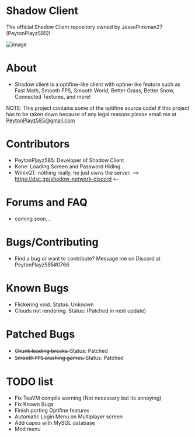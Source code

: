 # Shadow Client

The official Shadow Client repository owned by JessePinkman27 (PeytonPlayz585)!

![image](https://user-images.githubusercontent.com/114885346/226247382-a5f46a8a-1c15-416d-9607-2319fd8d1a9a.png)

# About
- Shadow client is a optifine-like client with optine-like feature such as Fast Math, Smooth FPS, Smooth World, Better Grass, Better Snow, Connected Textures, and more!

NOTE: This project contains some of the optifine source code!
if this project has to be taken down because of any legal reasons please email me at PeytonPlayz585@gmail.com

# Contributors

- PeytonPlayz585: Developer of Shadow Client
- Kone: Loading Screen and Password Hiding
- WinixQT: nothing really, he just owns the server. --> https://dsc.gg/shadow-network-discord <--

# Forums and FAQ
- coming soon...

# Bugs/Contributing
- Find a bug or want to contribute? Message me on Discord at PeytonPlayz585#0766

# Known Bugs
- Flickering void.             Status: Unknown
- Clouds not rendering.        Status: (Patched in next update)

# Patched Bugs
- C̶h̶u̶n̶k̶ ̶l̶o̶a̶d̶i̶n̶g̶ ̶b̶r̶e̶a̶k̶s̶.̶        Status: Patched
- S̶m̶o̶o̶t̶h̶ ̶F̶P̶S̶ ̶c̶r̶a̶s̶h̶i̶n̶g̶ ̶g̶a̶m̶e̶s̶.̶   Status: Patched

# TODO list 
- Fix TeaVM compile warning (Not necessary but its annoying)
- Fix Known Bugs
- Finish porting Optifine features
- Automatic Login Menu on Multiplayer screen
- Add capes with MySQL database
- Mod menu

